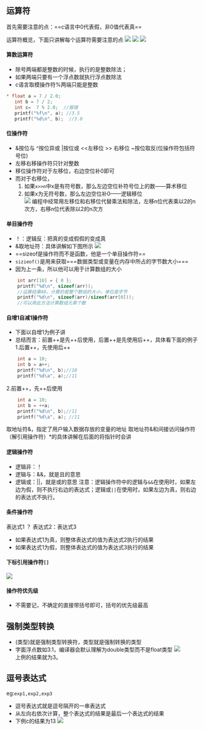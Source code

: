 
## 运算符

首先需要注意的点：==c语言中0代表假，非0值代表真==

运算符概览，下面只讲解每个运算符需要注意的点
![](assets/03操作符、逗号表达式、类型转换/file-20250107223233419.png)
![](assets/03操作符、逗号表达式、类型转换/file-20250107223240675.png)
![](assets/03操作符、逗号表达式、类型转换/file-20250107223248277.png)
#### 算数运算符
* 除号两端都是整数的时候，执行的是整数除法；
* 如果两端只要有一个浮点数就执行浮点数除法
* c语言取模操作符%两端只能是整数
 ```c
* float a = 7 / 2.0; 
	int b = 7 / 2;  
	int c=  7 % 2.0;  //报错
	printf("%f\n", a); //3.5
	printf("%d\n", b);  //3.0
```

#### 位操作符
* &按位与 ^按位异或  |按位或 <<左移位  >> 右移位 ~按位取反(位操作符包括符号位)
* 左移右移操作符只针对整数
* 移位操作符对于左移位，右边空位补0即可
* 而对于右移位，  
	1. 如果`x>>n`中x是有符号数，那么左边空位补符号位上的数——算术移位  
	2. 如果x为无符号数，那么左边空位补0——逻辑移位  
![](assets/03操作符、逗号表达式、类型转换/file-20250107223258969.png)
编程中经常用左移位和右移位代替乘法和除法，左移n位代表乘以2的n次方，右移n位代表除以2的n次方

#### 单目操作符
* ！：逻辑反：把真的变成假假的变成真
* &取地址符：具体讲解如下图所示
![](assets/03操作符、逗号表达式、类型转换/file-20250107223317078.png)  
* ==sizeof是操作符而不是函数，他是一个单目操作符==
* `sizieof()`是用来获取===数据类型或变量在内存中所占的字节数大小===
* 因为上一条，所以他可以用于计算数组的大小
```c
	int arr[10] = { 0 };
	printf("%d\n", sizeof(arr));
	//运算结果40，计算的是整个数组的大小，单位是字节
	printf("%d\n", sizeof(arr)/sizeof(arr[0]));
	//可以用此方法计算数组元素个数
```

#### 自增1自减1操作符
* 下面以自增1为例子讲
* 总结而言：前置++是先++后使用，后置++是先使用后++，具体看下面的例子
1.后置++，先使用后++
```c
	int a = 10;
	int b = a++;
	printf("%d\n", b);//10
	printf("%d\a", a);//11
```
2.前置++，先++后使用
```c
	int a = 10;
	int b = ++a;
	printf("%d\n", b);//11
	printf("%d\a", a); //11
```

取地址符&，指定了用户输入数据存放的变量的地址
取地址符&和间接访问操作符（解引用操作符）\*的具体讲解在后面的将指针时会讲

#### 逻辑操作符
* 逻辑非：！
* 逻辑与：&&，就是且的意思
* 逻辑或：||，就是或的意思
注意：逻辑操作符中的逻辑与`&&`在使用时，如果左边为假，则不执行右边的表达式；逻辑或`||`在使用时，如果左边为真，则右边的表达式不执行。

#### 条件操作符
表达式1 ？ 表达式2：表达式3
* 如果表达式1为真，则整体表达式的值为表达式2执行的结果
* 如果表达式1为假，则整体表达式的值为表达式3执行的结果


#### 下标引用操作符`[]`
![](assets/03操作符、逗号表达式、类型转换/file-20250124190847832.png)

#### 操作符优先级
* 不需要记，不确定的直接带括号即可，括号的优先级最高

## 强制类型转换
* (类型)就是强制类型转换符，类型就是强制转换的类型
* 字面浮点数如3.1，编译器会默认理解为double类型而不是float类型
![](assets/03操作符、逗号表达式、类型转换/file-20250107223327678.png)  
上例的结果就为3。  


## 逗号表达式
eg:`exp1,exp2,exp3`
* 逗号表达式就是逗号隔开的一串表达式
* 从左向右依次计算，整个表达式的结果是最后一个表达式的结果
* 下例c的结果为13
![](assets/03操作符、逗号表达式、类型转换/file-20250124190406862.png)


